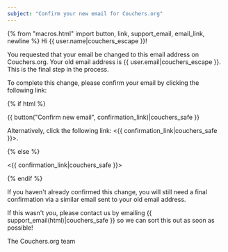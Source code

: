 ```yaml
---
subject: "Confirm your new email for Couchers.org"
---
```


{% from "macros.html" import button, link, support_email, email_link, newline %}
Hi {{ user.name|couchers_escape }}!

You requested that your email be changed to this email address on Couchers.org. Your old email address is {{ user.email|couchers_escape }}. This is the final step in the process.

To complete this change, please confirm your email by clicking the following link:

{% if html %}

{{ button("Confirm new email", confirmation_link)|couchers_safe }}

Alternatively, click the following link: <{{ confirmation_link|couchers_safe }}>.

{% else %}

<{{ confirmation_link|couchers_safe }}>

{% endif %}

If you haven't already confirmed this change, you will still need a final confirmation via a similar email sent to your old email address.

If this wasn't you, please contact us by emailing {{ support_email(html)|couchers_safe }} so we can sort this out as soon as possible!

The Couchers.org team
